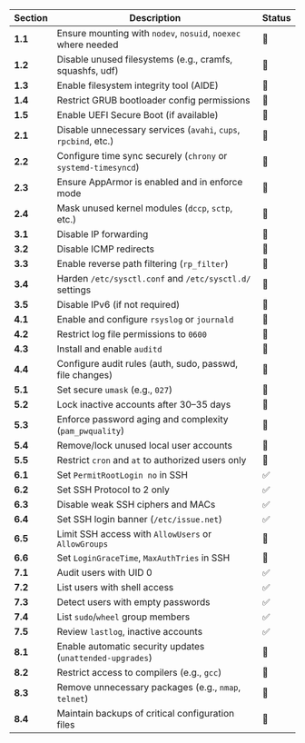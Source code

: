 | Section | Description                                                     | Status |
| ------- | --------------------------------------------------------------- | ------ |
| **1.1** | Ensure mounting with `nodev`, `nosuid`, `noexec` where needed   | 🔲     |
| **1.2** | Disable unused filesystems (e.g., cramfs, squashfs, udf)        | 🔲     |
| **1.3** | Enable filesystem integrity tool (AIDE)                         | 🔲     |
| **1.4** | Restrict GRUB bootloader config permissions                     | 🔲     |
| **1.5** | Enable UEFI Secure Boot (if available)                          | 🔲     |
| **2.1** | Disable unnecessary services (`avahi`, `cups`, `rpcbind`, etc.) | 🔲     |
| **2.2** | Configure time sync securely (`chrony` or `systemd-timesyncd`)  | 🔲     |
| **2.3** | Ensure AppArmor is enabled and in enforce mode                  | 🔲     |
| **2.4** | Mask unused kernel modules (`dccp`, `sctp`, etc.)               | 🔲     |
| **3.1** | Disable IP forwarding                                           | 🔲     |
| **3.2** | Disable ICMP redirects                                          | 🔲     |
| **3.3** | Enable reverse path filtering (`rp_filter`)                     | 🔲     |
| **3.4** | Harden `/etc/sysctl.conf` and `/etc/sysctl.d/` settings         | 🔲     |
| **3.5** | Disable IPv6 (if not required)                                  | 🔲     |
| **4.1** | Enable and configure `rsyslog` or `journald`                    | 🔲     |
| **4.2** | Restrict log file permissions to `0600`                         | 🔲     |
| **4.3** | Install and enable `auditd`                                     | 🔲     |
| **4.4** | Configure audit rules (auth, sudo, passwd, file changes)        | 🔲     |
| **5.1** | Set secure `umask` (e.g., `027`)                                | 🔲     |
| **5.2** | Lock inactive accounts after 30–35 days                         | 🔲     |
| **5.3** | Enforce password aging and complexity (`pam_pwquality`)         | 🔲     |
| **5.4** | Remove/lock unused local user accounts                          | 🔲     |
| **5.5** | Restrict `cron` and `at` to authorized users only               | 🔲     |
| **6.1** | Set `PermitRootLogin no` in SSH                                 | ✅      |
| **6.2** | Set SSH Protocol to 2 only                                      | ✅      |
| **6.3** | Disable weak SSH ciphers and MACs                               | ✅      |
| **6.4** | Set SSH login banner (`/etc/issue.net`)                         | ✅      |
| **6.5** | Limit SSH access with `AllowUsers` or `AllowGroups`             | 🔲     |
| **6.6** | Set `LoginGraceTime`, `MaxAuthTries` in SSH                     | 🔲     |
| **7.1** | Audit users with UID 0                                          | ✅      |
| **7.2** | List users with shell access                                    | ✅      |
| **7.3** | Detect users with empty passwords                               | ✅      |
| **7.4** | List `sudo`/`wheel` group members                               | ✅      |
| **7.5** | Review `lastlog`, inactive accounts                             | ✅      |
| **8.1** | Enable automatic security updates (`unattended-upgrades`)       | 🔲     |
| **8.2** | Restrict access to compilers (e.g., `gcc`)                      | 🔲     |
| **8.3** | Remove unnecessary packages (e.g., `nmap`, `telnet`)            | 🔲     |
| **8.4** | Maintain backups of critical configuration files                | 🔲     |

